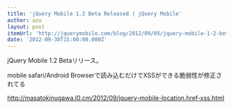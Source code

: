 ```yaml
---
title: 'jQuery Mobile 1.2 Beta Released | jQuery Mobile'
author: azu
layout: post
itemUrl: 'http://jquerymobile.com/blog/2012/09/05/jquery-mobile-1-2-beta-released/'
date: '2012-09-30T15:00:00.000Z'
---
```

jQuery Mobile 1.2 Betaリリース。

mobile safari/Android Browserで読み込むだけでXSSができる脆弱性が修正されてる

http://masatokinugawa.l0.cm/2012/09/jquery-mobile-location.href-xss.html

